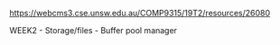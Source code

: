 https://webcms3.cse.unsw.edu.au/COMP9315/19T2/resources/26080

WEEK2 - Storage/files - Buffer pool manager 
